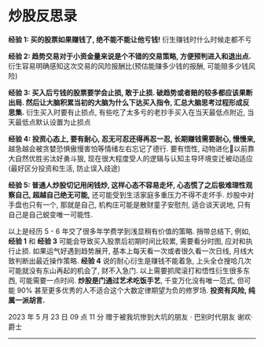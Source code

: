 # 炒股反思录

**经验 1: 买的股票如果赚钱了, 绝不能不能让他亏钱!** 衍生赚钱时什么时候走都不亏

**经验 2: 趋势交易对于小资金量来说是个不错的交易策略, 方便预判进入和退出点.** 衍生容易明确感知这次交易的风险报酬比(预估能赚多少钱的报酬, 可能赔多少钱风险)

**经验 3: 买入后亏钱的股票要学会止损, 敢于止损. 破趋势或者赔的较多都应该果断出局. 然后让大脑积累当初的大脑为什么下达买入指令, 汇总大脑思考过程形成反思集.** 衍生买入时要有止损点, 有些吃了太多亏的老抄手买入在当天最低点附近, 当天最低点默认设置为止损点

**经验 4: 投资心态上, 要有耐心, 忍无可忍还得再忍一忍, 长期赚钱需要耐心, 慢慢来,** 越急越会被贪婪恐惧傲慢害怕等情绪左右忘记了德行. 要有悟性, 动物进化🧬以前靠大自然优胜劣汰好勇斗狠, 现在很大程度受人的逻辑与认知主导环境变迁被动适应 (最好区分投资和生活, 防止误入歧途)

**经验 5: 普通人炒股切记用闲钱炒, 这样心态不容易走坏, 心态慌了之后极难理性观察自己, 超越自己绝无可能,** 还可能受到生活家庭多重压力不得不走坏手. 炒股中对手盘也只有一个, 那就是自己, 机构庄可能是散财童子安慰剂, 适合谈天说地, 只有自己是自己蜕变唯一可能性. 

以上是经历 5 - 6 年交了很多年学费学到浅显稍有价值的策略. 捎带总结下, 例如, **经验 1** 和 **经验 3** 可能会导致买入股票后初期时间比较累, 需要看分时图, 应对和执行止损. 如果运气好遇到趋势展开, 基本上每天看一次或者很久看一次日线, 月线大致判断出最近操作策略. **经验 4** 说的耐心衍生是赚钱不能着急, 上头全仓搜哈几次可能就没有东山再起的机会了, 财不入急门. 以上需要抓爬滚打和悟性衍生很多东西, 可能需要一点时间. **炒股是门通过艺术吃饭手艺**, 千变万化没有唯一范式, 但可能 90% 甚至更多优秀的人不适合这个大数定律期望为负的修罗场. **投资有风险, 纯属一派胡言.**

2023 年 5 月 23 日 09 点 11 分 赠于被我坑惨到大坑的朋友 · 巴别时代朋友 谢欢·爵士

---
